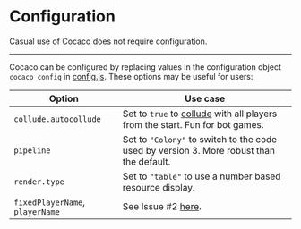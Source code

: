 # Configuration

Casual use of Cocaco does not require configuration.

---

Cocaco can be configured by replacing values in the configuration object
`cocaco_config` in [config.js](../javascript/config.js). These options may be
useful for users:

<!--markdownlint-disable MD013-->
| Option | Use case |
|-|-|
| `collude.autocollude` | Set to `true` to [collude](instructions.md#collusion) with all players from the start. Fun for bot games. |
| `pipeline` | Set to `"Colony"` to switch to the code used by version 3. More robust than the default. |
| `render.type` | Set to `"table"` to use a number based resource display. |
| `fixedPlayerName`, `playerName` | See Issue #2 [here](https://github.com/Lolligerhans/cocaco/issues/2). |
